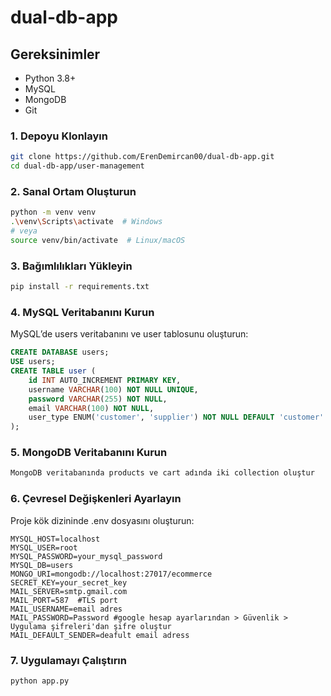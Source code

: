 <h1>dual-db-app</h1>

## Gereksinimler
- Python 3.8+
- MySQL
- MongoDB
- Git

### 1. Depoyu Klonlayın
```bash
git clone https://github.com/ErenDemircan00/dual-db-app.git
cd dual-db-app/user-management
```
### 2. Sanal Ortam Oluşturun
```bash
python -m venv venv
.\venv\Scripts\activate  # Windows
# veya
source venv/bin/activate  # Linux/macOS
```
### 3. Bağımlılıkları Yükleyin
```bash
pip install -r requirements.txt
```
### 4. MySQL Veritabanını Kurun
MySQL’de users veritabanını ve user tablosunu oluşturun:
```sql
CREATE DATABASE users;
USE users;
CREATE TABLE user (
    id INT AUTO_INCREMENT PRIMARY KEY,
    username VARCHAR(100) NOT NULL UNIQUE,
    password VARCHAR(255) NOT NULL,
    email VARCHAR(100) NOT NULL,
    user_type ENUM('customer', 'supplier') NOT NULL DEFAULT 'customer'
);
```
### 5. MongoDB Veritabanını Kurun
```txt
MongoDB veritabanında products ve cart adında iki collection oluştur
```
### 6. Çevresel Değişkenleri Ayarlayın
Proje kök dizininde .env dosyasını oluşturun:
```.env
MYSQL_HOST=localhost
MYSQL_USER=root
MYSQL_PASSWORD=your_mysql_password
MYSQL_DB=users
MONGO_URI=mongodb://localhost:27017/ecommerce
SECRET_KEY=your_secret_key
MAIL_SERVER=smtp.gmail.com
MAIL_PORT=587  #TLS port
MAIL_USERNAME=email adres
MAIL_PASSWORD=Password #google hesap ayarlarından > Güvenlik > Uygulama şifreleri'dan şifre oluştur
MAIL_DEFAULT_SENDER=deafult email adress
```
### 7. Uygulamayı Çalıştırın
```bash
python app.py
```
